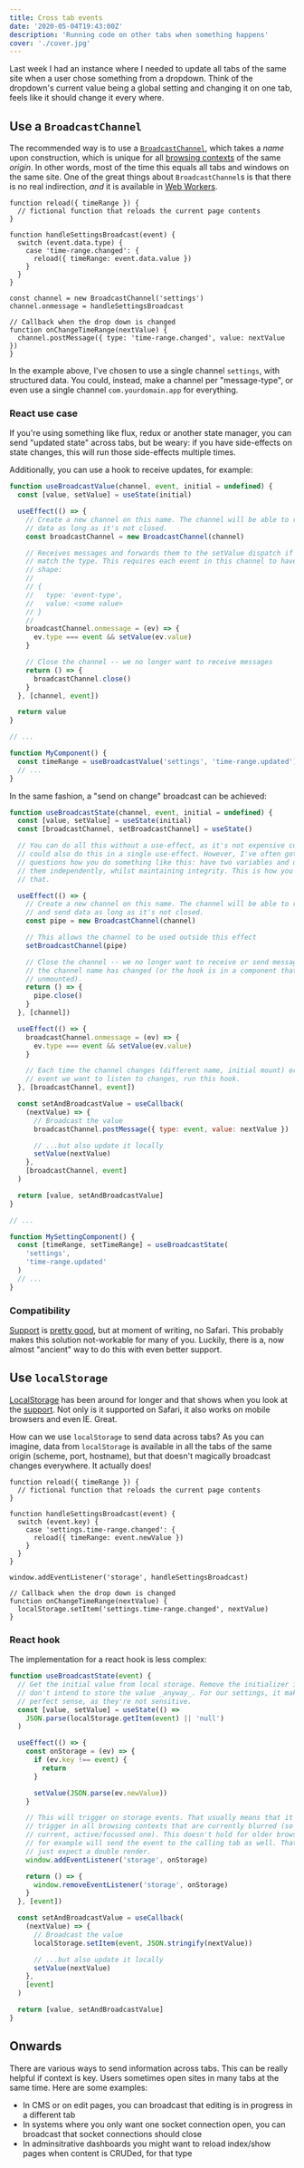 ```yaml
---
title: Cross tab events
date: '2020-05-04T19:43:00Z'
description: 'Running code on other tabs when something happens'
cover: './cover.jpg'
---
```


Last week I had an instance where I needed to update all tabs of the same site when a user chose something from a dropdown. Think of the dropdown's current value being a global setting and changing it on one tab, feels like it should change it every where.

## Use a `BroadcastChannel`

The recommended way is to use a [`BroadcastChannel`][mdn-broadcast-channel], which takes a _name_ upon construction, which is unique for all [browsing contexts][mdn-browsing-context] of the same _origin_. In other words, most of the time this equals all tabs and windows on the same site. One of the great things about `BroadcastChannel`s is that there is no real indirection, _and_ it is available in [Web Workers][mdn-web-worker].

```javascript{13,14,18}
function reload({ timeRange }) {
  // fictional function that reloads the current page contents
}

function handleSettingsBroadcast(event) {
  switch (event.data.type) {
    case 'time-range.changed': {
      reload({ timeRange: event.data.value })
    }
  }
}

const channel = new BroadcastChannel('settings')
channel.onmessage = handleSettingsBroadcast

// Callback when the drop down is changed
function onChangeTimeRange(nextValue) {
  channel.postMessage({ type: 'time-range.changed', value: nextValue })
}
```

In the example above, I've chosen to use a single channel `settings`, with structured data. You could, instead, make
a channel per "message-type", or even use a single channel `com.yourdomain.app` for everything.

### React use case

If you're using something like flux, redux or another state manager, you can send "updated state" across tabs, but be weary: if you have side-effects on state changes, this will run those side-effects multiple times.

Additionally, you can use a hook to receive updates, for example:

```javascript
function useBroadcastValue(channel, event, initial = undefined) {
  const [value, setValue] = useState(initial)

  useEffect(() => {
    // Create a new channel on this name. The channel will be able to receive
    // data as long as it's not closed.
    const broadcastChannel = new BroadcastChannel(channel)

    // Receives messages and forwards them to the setValue dispatch if they
    // match the type. This requires each event in this channel to have the
    // shape:
    //
    // {
    //   type: 'event-type',
    //   value: <some value>
    // }
    //
    broadcastChannel.onmessage = (ev) => {
      ev.type === event && setValue(ev.value)
    }

    // Close the channel -- we no longer want to receive messages
    return () => {
      broadcastChannel.close()
    }
  }, [channel, event])

  return value
}

// ...

function MyComponent() {
  const timeRange = useBroadcastValue('settings', 'time-range.updated')
  // ...
}
```

In the same fashion, a "send on change" broadcast can be achieved:

```javascript
function useBroadcastState(channel, event, initial = undefined) {
  const [value, setValue] = useState(initial)
  const [broadcastChannel, setBroadcastChannel] = useState()

  // You can do all this without a use-effect, as it's not expensive code. You
  // could also do this in a single use-effect. However, I've often gotten
  // questions how you do something like this: have two variables and update
  // them independently, whilst maintaining integrity. This is how you could do
  // that.

  useEffect(() => {
    // Create a new channel on this name. The channel will be able to receive
    // and send data as long as it's not closed.
    const pipe = new BroadcastChannel(channel)

    // This allows the channel to be used outside this effect
    setBroadcastChannel(pipe)

    // Close the channel -- we no longer want to receive or send messages, as
    // the channel name has changed (or the hook is in a component that is being
    // unmounted).
    return () => {
      pipe.close()
    }
  }, [channel])

  useEffect(() => {
    broadcastChannel.onmessage = (ev) => {
      ev.type === event && setValue(ev.value)
    }

    // Each time the channel changes (different name, initial mount) or the
    // event we want to listen to changes, run this hook.
  }, [broadcastChannel, event])

  const setAndBroadcastValue = useCallback(
    (nextValue) => {
      // Broadcast the value
      broadcastChannel.postMessage({ type: event, value: nextValue })

      // ...but also update it locally
      setValue(nextValue)
    },
    [broadcastChannel, event]
  )

  return [value, setAndBroadcastValue]
}

// ...

function MySettingComponent() {
  const [timeRange, setTimeRange] = useBroadcastState(
    'settings',
    'time-range.updated'
  )
  // ...
}
```

### Compatibility

[Support][can-i-use-broadcast-channel] is [pretty good][can-i-use-broadcast-channel], but at moment of writing, no Safari. This probably makes this solution not-workable for many of you. Luckily, there is a, now almost "ancient" way to do this with even better support.

## Use `localStorage`

[LocalStorage][mdn-local-storage] has been around for longer and that shows when you look at the [support][can-i-use-local-storage]. Not only is it supported on Safari, it also works on mobile browsers and even IE. Great.

How can we use `localStorage` to send data across tabs? As you can imagine, data from `localStorage` is available in all the tabs of the same origin (scheme, port, hostname), but that doesn't magically broadcast changes everywhere. It actually does!

```javascript{13,17}
function reload({ timeRange }) {
  // fictional function that reloads the current page contents
}

function handleSettingsBroadcast(event) {
  switch (event.key) {
    case 'settings.time-range.changed': {
      reload({ timeRange: event.newValue })
    }
  }
}

window.addEventListener('storage', handleSettingsBroadcast)

// Callback when the drop down is changed
function onChangeTimeRange(nextValue) {
  localStorage.setItem('settings.time-range.changed', nextValue)
}
```

### React hook

The implementation for a react hook is less complex:

```javascript
function useBroadcastState(event) {
  // Get the initial value from local storage. Remove the initializer if you
  // don't intend to store the value _anyway_. For our settings, it makes
  // perfect sense, as they're not sensitive.
  const [value, setValue] = useState(() =>
    JSON.parse(localStorage.getItem(event) || 'null')
  )

  useEffect(() => {
    const onStorage = (ev) => {
      if (ev.key !== event) {
        return
      }

      setValue(JSON.parse(ev.newValue))
    }

    // This will trigger on storage events. That usually means that it will
    // trigger in all browsing contexts that are currently blurred (so not the
    // current, active/focussed one). This doesn't hold for older browsers. IE10
    // for example will send the event to the calling tab as well. That's okay,
    // just expect a double render.
    window.addEventListener('storage', onStorage)

    return () => {
      window.removeEventListener('storage', onStorage)
    }
  }, [event])

  const setAndBroadcastValue = useCallback(
    (nextValue) => {
      // Broadcast the value
      localStorage.setItem(event, JSON.stringify(nextValue))

      // ...but also update it locally
      setValue(nextValue)
    },
    [event]
  )

  return [value, setAndBroadcastValue]
}
```

## Onwards

There are various ways to send information across tabs. This can be really helpful if context is key. Users sometimes open sites in many tabs at the same time. Here are some examples:

- In CMS or on edit pages, you can broadcast that editing is in progress in a different tab
- In systems where you only want one socket connection open, you can broadcast that socket connections should close
- In adminsitrative dashboards you might want to reload index/show pages when content is CRUDed, for that type

[can-i-use-broadcast-channel]: https://caniuse.com/#feat=broadcastchannel
[can-i-use-local-storage]: https://caniuse.com/#feat=mdn-api_window_localstorage
[mdn-broadcast-channel]: https://developer.mozilla.org/en-US/docs/Web/API/BroadcastChannel
[mdn-browsing-context]: https://developer.mozilla.org/en-US/docs/Glossary/browsing_context
[mdn-local-storage]: https://developer.mozilla.org/en-US/docs/Web/API/Window/localStorage
[mdn-web-worker]: https://developer.mozilla.org/en-US/docs/Web/API/Web_Workers_API
